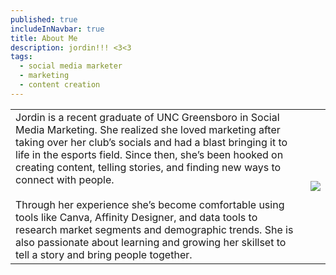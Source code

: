 ```yaml
---
published: true
includeInNavbar: true
title: About Me
description: jordin!!! <3<3
tags:
  - social media marketer
  - marketing
  - content creation
---
```

|     |     |
| --- | --- |
| Jordin is a recent graduate of UNC Greensboro in Social Media Marketing. She realized she loved marketing after taking over her club’s socials and had a blast bringing it to life in the esports field. Since then, she’s been hooked on creating content, telling stories, and finding new ways to connect with people.<br><br>Through her experience she’s become comfortable using tools like Canva, Affinity Designer, and data tools to research market segments and demographic trends. She is also passionate about learning and growing her skillset to tell a story and bring people together. | ![](/media/IMG_7999.jpg) |